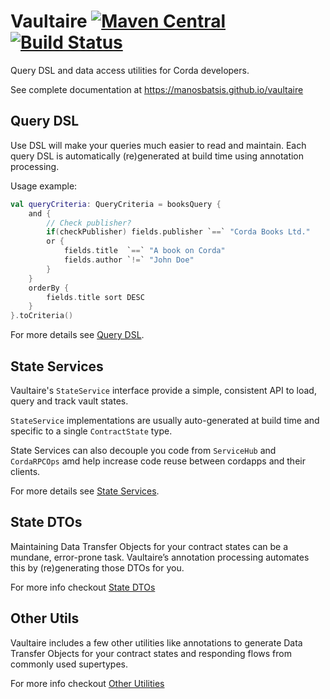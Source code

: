 # Vaultaire [![Maven Central](https://img.shields.io/maven-central/v/com.github.manosbatsis.vaultaire/vaultaire.svg)](https://repo1.maven.org/maven2/com/github/manosbatsis/vaultaire/vaultaire/) [![Build Status](https://travis-ci.org/manosbatsis/vaultaire.svg?branch=master)](https://travis-ci.org/manosbatsis/vaultaire)

Query DSL and data access utilities for Corda developers.   

See complete documentation at https://manosbatsis.github.io/vaultaire

## Query DSL

Use DSL will make your queries much easier to read and maintain. 
Each query DSL is automatically (re)generated at build time using annotation
processing.

Usage example:

```kotlin
val queryCriteria: QueryCriteria = booksQuery {
    and {
    	// Check publisher?
        if(checkPublisher) fields.publisher `==` "Corda Books Ltd."
        or {
            fields.title  `==` "A book on Corda"
            fields.author `!=` "John Doe"
        }
    }
    orderBy {
        fields.title sort DESC
    }
}.toCriteria()
```

For more details see [Query DSL](https://manosbatsis.github.io/vaultaire/core/query-dsl/).

## State Services

Vaultaire's `StateService` interface provide a simple, consistent API to
load, query and track vault states.

`StateService` implementations are usually auto-generated at build time
and specific to a single `ContractState` type.

State Services can also decouple you code from `ServiceHub` and `CordaRPCOps`
amd help increase code reuse between cordapps and their clients.

For more details see [State Services](https://manosbatsis.github.io/vaultaire/core/state-services/).

## State DTOs

Maintaining Data Transfer Objects for your contract states can be a mundane, error-prone task. 
Vaultaire’s annotation processing automates this by (re)generating those DTOs for you.

For more info checkout [State DTOs](https://manosbatsis.github.io/vaultaire/core/state-dtos/)


## Other Utils

Vaultaire includes a few other utilities like annotations to generate Data Transfer Objects for 
your contract states and responding flows from commonly used supertypes.

For more info checkout [Other Utilities](https://manosbatsis.github.io/vaultaire/core/other-utils/)
